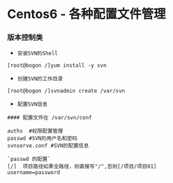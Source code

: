 # Centos6 - 各种配置文件管理

### 版本控制类

* `安装SVN的Shell`
```Shell
[root@bogon /]yum install -y svn
```

* `创建SVN的工作目录`
```Shell
[root@bogon /]svnadmin create /var/svn
```

* `配置SVN信息`
```Shell
#### 配置文件在 /var/svn/conf

auths  #权限配置管理
passwd #SVN的用户名和密码
svnserve.conf #SVN的配置信息

`passwd 的配置`
[/]	 项目路径如果全路径，则直接写"/",否则[/项目/项目01]
username=password



```
